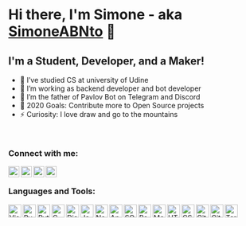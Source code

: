 # Hi there, I'm Simone - aka [SimoneABNto][website] 👋

## I'm a Student, Developer, and a Maker!

- 🎯 I’ve studied CS at university of Udine
- 🔭 I’m working as backend developer and bot developer
- 🧬 I’m the father of Pavlov Bot on Telegram and Discord
- 🥅 2020 Goals: Contribute more to Open Source projects
- ⚡ Curiosity: I love draw and go to the mountains

<br />

### Connect with me:

[<img align="left" alt="simone_nto | Twitter" width="22px" src="https://raw.githubusercontent.com/SimoneABNto/SimoneABNto/master/assets/twitter.svg" />][twitter]
[<img align="left" alt="simonenot | LinkedIn" width="22px" src="https://raw.githubusercontent.com/SimoneABNto/SimoneABNto/master/assets/linkedin.svg" />][linkedin]
[<img align="left" alt="smn_nto | Instagram" width="22px" src="https://raw.githubusercontent.com/SimoneABNto/SimoneABNto/master/assets/instagram.svg" />][instagram]
[<img align="left" alt="simone | Spotify" width="22px" src="https://raw.githubusercontent.com/SimoneABNto/SimoneABNto/master/assets/spotify.png" />][spotify]

<br />

### Languages and Tools:

<img align="left" alt="Visual Studio Code" width="26px" src="https://raw.githubusercontent.com/SimoneABNto/SimoneABNto/master/assets/visual-studio-code.png" />
<img align="left" alt="PyCharm" width="26px" src="https://raw.githubusercontent.com/SimoneABNto/SimoneABNto/master/assets/pycharm.png" />
<img align="left" alt="Python" width="26px" src="https://raw.githubusercontent.com/SimoneABNto/SimoneABNto/master/assets/python.png" />
<img align="left" alt="C" width="26px" src="https://raw.githubusercontent.com/SimoneABNto/SimoneABNto/master/assets/c.png" />
<img align="left" alt="Django" width="26px" src="https://raw.githubusercontent.com/SimoneABNto/SimoneABNto/master/assets/django.png" />
<img align="left" alt="JavaScript" width="26px" src="https://raw.githubusercontent.com/SimoneABNto/SimoneABNto/master/assets/javascript.png" />
<img align="left" alt="Node.js" width="26px" src="https://raw.githubusercontent.com/SimoneABNto/SimoneABNto/master/assets/nodejs.png" />
<img align="left" alt="Angular" width="26px" src="https://raw.githubusercontent.com/SimoneABNto/SimoneABNto/master/assets/angular.png" />
<img align="left" alt="SQL" width="26px" src="https://raw.githubusercontent.com/SimoneABNto/SimoneABNto/master/assets/sql.png" />
<img align="left" alt="PostgreSQL" width="26px" src="https://raw.githubusercontent.com/SimoneABNto/SimoneABNto/master/assets/postgres.png" />
<img align="left" alt="MongoDB" width="26px" src="https://raw.githubusercontent.com/SimoneABNto/SimoneABNto/master/assets/mongodb.png" />
<img align="left" alt="HTML5" width="26px" src="https://raw.githubusercontent.com/SimoneABNto/SimoneABNto/master/assets/html.png" />
<img align="left" alt="CSS3" width="26px" src="https://raw.githubusercontent.com/SimoneABNto/SimoneABNto/master/assets/css.png" />
<img align="left" alt="Git" width="26px" src="https://raw.githubusercontent.com/SimoneABNto/SimoneABNto/master/assets/git.png" />
<img align="left" alt="GitHub" width="26px" src="https://raw.githubusercontent.com/SimoneABNto/SimoneABNto/master/assets/github.png" />
<img align="left" alt="Terminal" width="26px" src="https://raw.githubusercontent.com/SimoneABNto/SimoneABNto/master/assets/terminal.png" />

<br />

[website]: https://simonenot.com
[twitter]: https://twitter.com/simone_nto
[youtube]: https://youtube.com/
[instagram]: https://instagram.com/smn_not
[linkedin]: https://linkedin.com/in/simonenot
[spotify]: https://open.spotify.com/user/295m86km2ezfts94ivfpgc030
